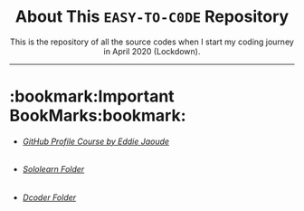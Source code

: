 <div align = "center">
  <h1>About This <code>EASY-TO-C0DE</code> Repository</h1>
    This is the repository of all the source codes when I start my coding journey in April 2020 (Lockdown).<br/>
  <hr/>
  
  <div align = "left">
<h1>:bookmark:Important BookMarks:bookmark:</h1>
    <ul>
      <li>
        <h6><a href="https://github.com/SAD0XER/EASY-TO-C0DE/blob/Master/Github_Profile_Course_by_EddieJaoude">GitHub Profile Course by Eddie Jaoude</a></h6>
      </li>
      <li>
        <h6><a href="https://github.com/SAD0XER/EASY-TO-C0DE/tree/Master/Sololearn">Sololearn Folder</a></h6>
      </li>
      <li>
        <h6><a href="https://github.com/SAD0XER/EASY-TO-C0DE/tree/Master/Dcoder">Dcoder Folder</a></h6>
      </li>
    </ul>
  </div>
</div>
